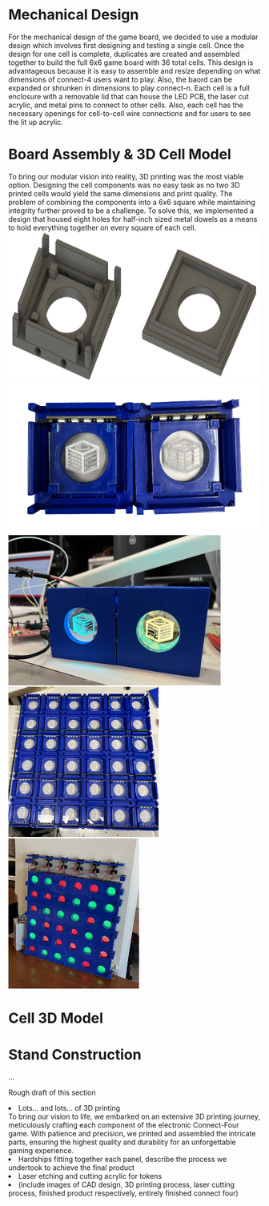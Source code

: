 # Mechanical Design
For the mechanical design of the game board, we decided to use a modular design which involves first designing and testing a single cell. Once the design for one cell is complete, duplicates are created and assembled together to build the full 6x6 game board with 36 total cells. This design is advantageous because it is easy to assemble and resize depending on what dimensions of connect-4 users want to play. Also, the baord can be expanded or shrunken in dimensions to play connect-n. Each cell is a full enclosure with a removable lid that can house the LED PCB, the laser cut acrylic, and metal pins to connect to other cells. Also, each cell has the necessary openings for cell-to-cell wire connections and for users to see the lit up acrylic.

<h1>Board Assembly & 3D Cell Model</h1>
To bring our modular vision into reality, 3D printing was the most viable option. Designing the cell components was no easy task as no two 3D printed cells would yield the same dimensions and print quality. The problem of combining the components into a 6x6 square while maintaining integrity further proved to be a challenge. To solve this, we implemented a design that housed eight holes for half-inch sized metal dowels as a means to hold everything together on every square of each cell. 
<img src="https://github.com/theparssa27/theparssa27.github.io/blob/main/pictures/3D_Cell.png?raw=true" height="300">


<img src="https://github.com/theparssa27/theparssa27.github.io/blob/main/pictures/2_Cells.png?raw=true" height="300">
<img src="https://github.com/theparssa27/theparssa27.github.io/blob/main/pictures/2_cells_prototype.jpg?raw=true" height="300">
<img src="https://github.com/theparssa27/theparssa27.github.io/blob/main/pictures/full_board.jpg?raw=true" height="300">
<img src="https://github.com/theparssa27/theparssa27.github.io/blob/main/pictures/full_game.jpg?raw=true" height="300">

<h1>Cell 3D Model</h1>


<h1>Stand Construction</h1>
...

Rough draft of this section
<li>Lots... and lots... of 3D printing</li>
To bring our vision to life, we embarked on an extensive 3D printing journey, meticulously crafting each component of the electronic Connect-Four game. With patience and precision, we printed and assembled the intricate parts, ensuring the highest quality and durability for an unforgettable gaming experience.
<li>Hardships fitting together each panel, describe the process we undertook to achieve the final product</li>
<li>Laser etching and cutting acrylic for tokens</li>
<li>(include images of CAD design, 3D printing process, laser cutting process, finished product respectively, entirely finished connect four)</li>
